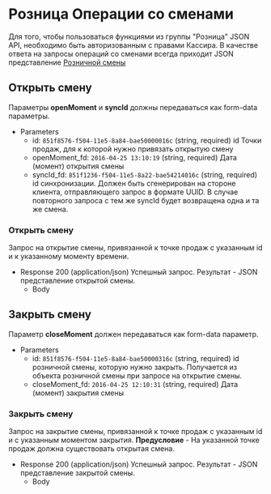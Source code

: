 <!-- include(metadata.apib) -->

# Розница Операции со сменами
Для того, чтобы пользоваться функциями из группы "Розница" JSON API,
необходимо быть авторизованным с правами Кассира.
В качестве ответа на запросы операций со сменами всегда приходит JSON представление [Розничной смены](#розничная-смена)

## Открыть смену 
Параметры **openMoment** и **syncId** должны передаваться как form-data параметры.

+ Parameters
  + id: `851f8576-f504-11e5-8a84-bae50000016c` (string, required)
  id Точки продаж, для к которой нужно привязать открытую смену
  + openMoment_fd: `2016-04-25 13:10:19` (string, required)
  Дата (момент) открытия смены
  + syncId_fd: `851f1236-f504-11e5-8a22-bae54214016c` (string, required)
  id синхронизации. Должен быть сгенерирован на стороне клиента, отправляющего запрос
  в формате UUID. В случае повторного запроса с тем же syncId будет возвращена одна и та
  же смена.
  
### Открыть смену 
Запрос на открытие смены, привязанной к точке продаж с указанным id и к указанному моменту времени.

+ Response 200 (application/json)
Успешный запрос. Результат - JSON представление открытой смены.
  + Body
        <!-- include(body/retail_shift/open_put.json) -->

## Закрыть смену 
Параметр **closeMoment** должен передаваться как form-data параметр.

+ Parameters
  + id: `851f8576-f504-11e5-8a84-bae50000316c` (string, required)
  id розничной смены, которую нужно закрыть. Получается из объекта
  розничной смены при запросе на открытие смены.
  + closeMoment_fd: `2016-04-25 12:10:31` (string, required)
  Дата (момент) закрытия смены

### Закрыть смену 
Запрос на закрытие смены, привязанной к точке продаж с указанным id и с указанным моментом закрытия.
**Предусловие** - На указанной точке продаж должна существовать открытая смена.

+ Response 200 (application/json)
Успешный запрос. Результат - JSON представление закрытой смены.
  + Body
        <!-- include(body/retail_shift/close_put.json) -->
